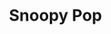 ---
layout: article
title: "Snoopy Pop"
modified:
categories: blog
excerpt: 
tags: []
image: 
  feature: 
  teaser: Game/Snoopy Pop.png
  thumb:

---